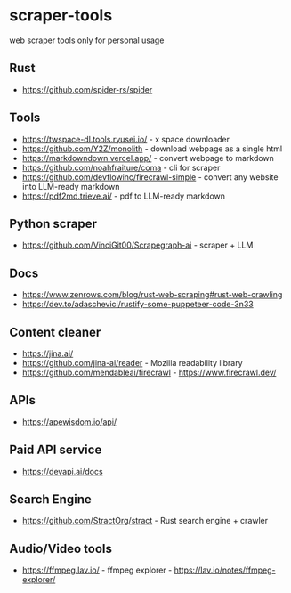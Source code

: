 # scraper-tools

web scraper tools only for personal usage

## Rust

* <https://github.com/spider-rs/spider>

## Tools

* <https://twspace-dl.tools.ryusei.io/> - x space downloader
* <https://github.com/Y2Z/monolith> - download webpage as a single html
* <https://markdowndown.vercel.app/> - convert webpage to markdown
* <https://github.com/noahfraiture/coma> - cli for scraper
* <https://github.com/devflowinc/firecrawl-simple> - convert any website into LLM-ready markdown
* <https://pdf2md.trieve.ai/> - pdf to LLM-ready markdown

## Python scraper

* <https://github.com/VinciGit00/Scrapegraph-ai> - scraper + LLM

## Docs

* <https://www.zenrows.com/blog/rust-web-scraping#rust-web-crawling>
* <https://dev.to/adaschevici/rustify-some-puppeteer-code-3n33>

## Content cleaner

* <https://jina.ai/>
* <https://github.com/jina-ai/reader> - Mozilla readability library
* <https://github.com/mendableai/firecrawl> - <https://www.firecrawl.dev/>

## APIs

* <https://apewisdom.io/api/>

## Paid API service

* <https://devapi.ai/docs>

## Search Engine

* <https://github.com/StractOrg/stract> - Rust search engine + crawler

## Audio/Video tools

* <https://ffmpeg.lav.io/> - ffmpeg explorer - <https://lav.io/notes/ffmpeg-explorer/>
